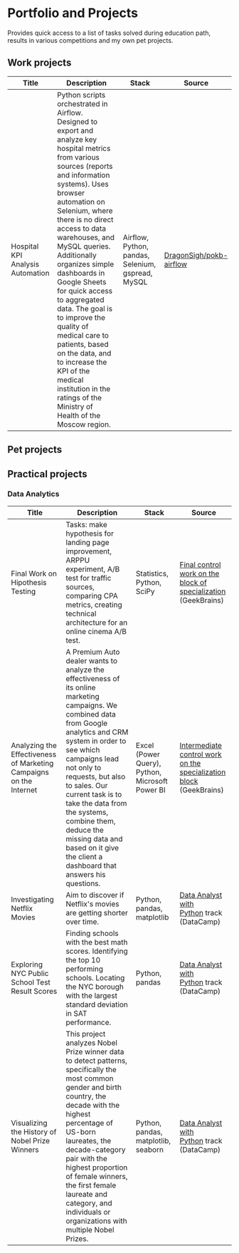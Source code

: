 # Portfolio and Projects 

Provides quick access to a list of tasks solved during education path, results in various competitions and my own pet projects.

## Work projects

| Title | Description | Stack | Source |
| ---- | ---- | ---- | ---- |
| Hospital KPI Analysis Automation | Python scripts orchestrated in Airflow. Designed to export and analyze key hospital metrics from various sources (reports and information systems). Uses browser automation on Selenium, where there is no direct access to data warehouses, and MySQL queries. Additionally organizes simple dashboards in Google Sheets for quick access to aggregated data. The goal is to improve the quality of medical care to patients, based on the data, and to increase the KPI of the medical institution in the ratings of the Ministry of Health of the Moscow region. | Airflow, Python, pandas, Selenium, gspread, MySQL  | [DragonSigh/pokb-airflow](https://github.com/DragonSigh/pokb-airflow) |
## Pet projects

## Practical projects

### Data Analytics

| Title                                                              | Description                                                                                                                                                                                                                                                                                                                                                                                          | Stack                                           | Source                                                                                                     |
| ------------------------------------------------------------------ | ---------------------------------------------------------------------------------------------------------------------------------------------------------------------------------------------------------------------------------------------------------------------------------------------------------------------------------------------------------------------------------------------------- | ----------------------------------------------- | ---------------------------------------------------------------------------------------------------------- |
| Final Work on Hipothesis Testing                                   | Tasks: make hypothesis for landing page improvement, ARPPU experiment, A/B test for traffic sources, comparing CPA metrics, creating technical architecture for an online cinema A/B test.                                                                                                                                                                                                                                                                                                                                           | Statistics, Python, SciPy                                                | [Final control work on the block of specialization](https://gb.ru/certificates/2644780.en) (GeekBrains)                                                                                                           |
| Analyzing the Effectiveness of Marketing Campaigns on the Internet | A Premium Auto dealer wants to analyze the effectiveness of its online marketing campaigns. We combined data from Google analytics and CRM system in order to see which campaigns lead not only to requests, but also to sales. Our current task is to take the data from the systems, combine them, deduce the missing data and based on it give the client a dashboard that answers his questions. | Excel (Power Query), Python, Microsoft Power BI | [Intermediate control work on the specialization block](https://gb.ru/certificates/2486749.en) (GeekBrains) |
| Investigating Netflix Movies                                       | Aim to discover if Netflix's movies are getting shorter over time.                                                                                                                                                                                                                                                                                                                                   | Python, pandas, matplotlib                      | [Data Analyst with Python](https://www.datacamp.com/tracks/data-analyst-with-python) track (DataCamp)      |
| Exploring NYC Public School Test Result Scores                     | Finding schools with the best math scores. Identifying the top 10 performing schools. Locating the NYC borough with the largest standard deviation in SAT performance.                                                                                                                                                                                                                               | Python, pandas                                  | [Data Analyst with Python](https://www.datacamp.com/tracks/data-analyst-with-python) track (DataCamp)      |
| Visualizing the History of Nobel Prize Winners                     | This project analyzes Nobel Prize winner data to detect patterns, specifically the most common gender and birth country, the decade with the highest percentage of US-born laureates, the decade-category pair with the highest proportion of female winners, the first female laureate and category, and individuals or organizations with multiple Nobel Prizes.                                   | Python, pandas, matplotlib, seaborn             | [Data Analyst with Python](https://www.datacamp.com/tracks/data-analyst-with-python) track (DataCamp)      |
